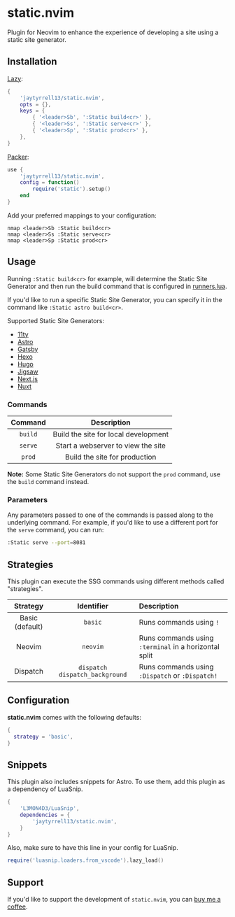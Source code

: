 # static.nvim

Plugin for Neovim to enhance the experience of developing a site using a static site generator.

## Installation

[Lazy](https://github.com/folke/lazy.nvim):

```lua
{
    'jaytyrrell13/static.nvim',
    opts = {},
    keys = {
        { '<leader>Sb', ':Static build<cr>' },
        { '<leader>Ss', ':Static serve<cr>' },
        { '<leader>Sp', ':Static prod<cr>' },
    },
}
```

[Packer](https://github.com/wbthomason/packer.nvim):

```lua
use {
    'jaytyrrell13/static.nvim',
    config = function()
        require('static').setup()
    end
}
```

Add your preferred mappings to your configuration:

```
nmap <leader>Sb :Static build<cr>
nmap <leader>Ss :Static serve<cr>
nmap <leader>Sp :Static prod<cr>
```

## Usage

Running `:Static build<cr>` for example, will determine the Static Site Generator and then run the build command that is configured in [runners.lua](https://github.com/jaytyrrell13/static.nvim/blob/main/lua/static/runners.lua).

If you'd like to run a specific Static Site Generator, you can specify it in the command like `:Static astro build<cr>`.

Supported Static Site Generators:

- [11ty](https://www.11ty.dev/)
- [Astro](https://astro.build/)
- [Gatsby](https://www.gatsbyjs.com/)
- [Hexo](https://hexo.io/)
- [Hugo](https://gohugo.io/)
- [Jigsaw](https://jigsaw.tighten.com/)
- [Next.js](https://nextjs.org/)
- [Nuxt](https://nuxt.com/)

### Commands

| Command | Description |
| :-----: | :---------: |
| `build` | Build the site for local development |
| `serve` | Start a webserver to view the site |
| `prod`  | Build the site for production |

**Note:** Some Static Site Generators do not support the `prod` command, use the `build` command instead.

### Parameters

Any parameters passed to one of the commands is passed along to the underlying command. For example, if you'd like to use a different port for the `serve` command, you can run:

```sh
:Static serve --port=8081
```

## Strategies

This plugin can execute the SSG commands using different methods called "strategies".

| Strategy | Identifier | Description |
| :---: | :---: | :--- |
| Basic (default) | `basic` | Runs commands using `!` |
| Neovim | `neovim` | Runs commands using `:terminal` in a horizontal split |
| Dispatch | `dispatch` `dispatch_background` | Runs commands using `:Dispatch` or `:Dispatch!` |

## Configuration

**static.nvim** comes with the following defaults:

```lua
{
  strategy = 'basic',
}
```

## Snippets

This plugin also includes snippets for Astro. To use them, add this plugin as a dependency of LuaSnip.

```lua
{
    'L3MON4D3/LuaSnip',
    dependencies = {
        'jaytyrrell13/static.nvim',
    }
}
```

Also, make sure to have this line in your config for LuaSnip.

```lua
require('luasnip.loaders.from_vscode').lazy_load()
```


## Support

If you'd like to support the development of `static.nvim`, you can [buy me a coffee](https://www.buymeacoffee.com/jaytyrrell).

